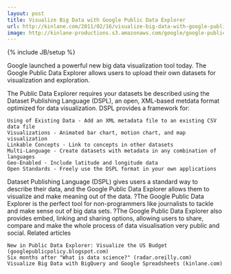 ```yaml
---
layout: post
title: Visualize Big Data with Google Public Data Explorer
url: http://kinlane.com/2011/02/16/visualize-big-data-with-google-public-data-explorer/
image: http://kinlane-productions.s3.amazonaws.com/google/google-public-data-explorer.png
---
```

{% include JB/setup %}
Google launched a powerful new big data visualization tool today. The Google Public Data Explorer allows users to upload their own datasets for visualization and exploration.

The Public Data Explorer requires your datasets be described using the Dataset Publishing Language (DSPL), an open, XML-based metdata format optimized for data visualization.
DSPL provides a framework for:

	Using of Existing Data - Add an XML metadata file to an existing CSV data file
	Visualizations - Animated bar chart, motion chart, and map visualization
	Linkable Concepts - Link to concepts in other datasets
	Multi-Language - Create datasets with metadata in any combination of languages
	Geo-Enabled - Include latitude and longitude data
	Open Standards - Freely use the DSPL format in your own applications

Dataset Publishing Language (DSPL) gives users a standard way to describe their data, and the Google Public Data Explorer allows them to visualize and make meaning out of the data.
?The Google Public Data Explorer is the perfect tool for non-programmers like journalists to tackle and make sense out of big data sets.
?The Google Public Data Explorer also provides embed, linking and sharing options, allowing users to share, compare and make the whole process of data visualisation very public and social.
Related articles

	New in Public Data Explorer: Visualize the US Budget (googlepublicpolicy.blogspot.com)
	Six months after "What is data science?" (radar.oreilly.com)
	Visualize Big Data with BigQuery and Google Spreadsheets (kinlane.com)

